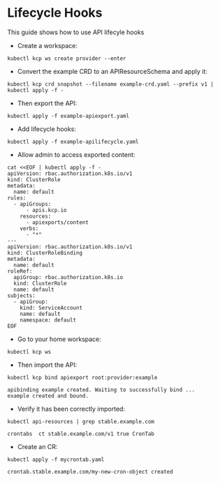 # Lifecycle Hooks

This guide shows how to use API lifecyle hooks

- Create a workspace:

```shell
kubectl kcp ws create provider --enter
```

- Convert the example CRD to an APIResourceSchema and apply it:

```shell
kubectl kcp crd snapshot --filename example-crd.yaml --prefix v1 | kubectl apply -f -
```

- Then export the API:

```shell
kubectl apply -f example-apiexport.yaml
```

- Add lifecycle hooks:

```shell
kubectl apply -f example-apilifecycle.yaml
```

- Allow admin to access exported content:

```shell
cat <<EOF | kubectl apply -f -
apiVersion: rbac.authorization.k8s.io/v1
kind: ClusterRole
metadata:
  name: default
rules:
  - apiGroups:
      - apis.kcp.io
    resources:
      - apiexports/content
    verbs:
      - "*"
---
apiVersion: rbac.authorization.k8s.io/v1
kind: ClusterRoleBinding
metadata:
  name: default
roleRef:
  apiGroup: rbac.authorization.k8s.io
  kind: ClusterRole
  name: default
subjects:
  - apiGroup:
    kind: ServiceAccount
    name: default
    namespace: default
EOF
```

- Go to your home workspace:

```shell
kubectl kcp ws
```

- Then import the API:

```shell
kubectl kcp bind apiexport root:provider:example
```

```shell
apibinding example created. Waiting to successfully bind ...
example created and bound.
```

- Verify it has been correctly imported:

```shell
kubectl api-resources | grep stable.example.com
```

```shell
crontabs  ct stable.example.com/v1 true CronTab
```

- Create an CR:

```shell
kubectl apply -f mycrontab.yaml
```

```shell
crontab.stable.example.com/my-new-cron-object created
```


